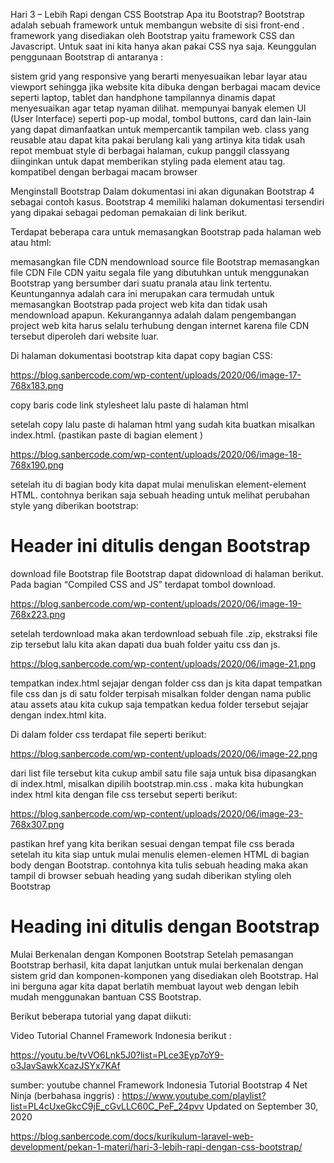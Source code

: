 Hari 3 – Lebih Rapi dengan CSS Bootstrap
Apa itu Bootstrap?
‌Bootstrap adalah sebuah framework untuk membangun website di sisi front-end . framework yang disediakan oleh Bootstrap yaitu framework CSS dan Javascript. Untuk saat ini kita hanya akan pakai CSS nya saja. Keunggulan penggunaan Bootstrap di antaranya :

sistem grid yang responsive yang berarti menyesuaikan lebar layar atau viewport sehingga jika website kita dibuka dengan berbagai macam device seperti laptop, tablet dan handphone tampilannya dinamis dapat menyesuaikan agar tetap nyaman dilihat.
mempunyai banyak elemen UI (User Interface) seperti pop-up modal, tombol buttons, card dan lain-lain yang dapat dimanfaatkan untuk mempercantik tampilan web.
class yang reusable atau dapat kita pakai berulang kali yang artinya kita tidak usah repot membuat style di berbagai halaman, cukup panggil classyang diinginkan untuk dapat memberikan styling pada element atau tag.
kompatibel dengan berbagai macam browser
‌

Menginstall Bootstrap
Dalam dokumentasi ini akan digunakan Bootstrap 4 sebagai contoh kasus. Bootstrap 4 memiliki halaman dokumentasi tersendiri yang dipakai sebagai pedoman pemakaian di link berikut.

Terdapat beberapa cara untuk memasangkan Bootstrap pada halaman web atau html:

memasangkan file CDN
mendownload source file Bootstrap
memasangkan file CDN
File CDN yaitu  segala file yang dibutuhkan untuk menggunakan Bootstrap yang bersumber dari suatu pranala atau link tertentu. Keuntungannya adalah cara ini merupakan cara termudah untuk memasangkan Bootstrap pada project web kita dan tidak usah mendownload apapun. Kekurangannya adalah dalam pengembangan project web kita harus selalu terhubung dengan internet karena file CDN tersebut diperoleh dari website luar.

Di halaman dokumentasi bootstrap kita dapat copy bagian CSS:

https://blog.sanbercode.com/wp-content/uploads/2020/06/image-17-768x183.png

copy baris code link stylesheet lalu paste di halaman html

setelah copy lalu paste di halaman html yang sudah kita buatkan misalkan index.html. (pastikan paste di bagian element <head>)

https://blog.sanbercode.com/wp-content/uploads/2020/06/image-18-768x190.png

setelah itu di bagian body kita dapat mulai menuliskan element-element HTML. contohnya berikan saja sebuah heading untuk melihat perubahan style yang diberikan bootstrap:

<h1>Header ini ditulis dengan Bootstrap</h1>
download file Bootstrap
file Bootstrap dapat didownload di halaman berikut. Pada bagian “Compiled CSS and JS” terdapat tombol download.

https://blog.sanbercode.com/wp-content/uploads/2020/06/image-19-768x223.png

setelah terdownload maka akan terdownload sebuah file .zip, ekstraksi file zip tersebut lalu kita akan dapati dua buah folder yaitu css dan js.

https://blog.sanbercode.com/wp-content/uploads/2020/06/image-21.png

tempatkan index.html sejajar dengan folder css dan js
kita dapat tempatkan file css dan js di satu folder terpisah misalkan folder dengan nama public atau assets atau kita cukup saja tempatkan kedua folder tersebut sejajar dengan index.html kita.

Di dalam folder css terdapat file seperti berikut:

https://blog.sanbercode.com/wp-content/uploads/2020/06/image-22.png

dari list file tersebut kita cukup ambil satu file saja untuk bisa dipasangkan di index.html, misalkan dipilih bootstrap.min.css . maka kita hubungkan index html kita dengan file css tersebut seperti berikut:

https://blog.sanbercode.com/wp-content/uploads/2020/06/image-23-768x307.png

pastikan href yang kita berikan sesuai dengan tempat file css berada
setelah itu kita siap untuk mulai menulis elemen-elemen HTML di bagian body dengan Bootstrap. contohnya kita tulis sebuah heading maka akan tampil di browser sebuah heading yang sudah diberikan styling oleh Bootstrap

<h1>Heading ini ditulis dengan Bootstrap</h1>
Mulai Berkenalan dengan Komponen Bootstrap
Setelah pemasangan Bootstrap berhasil, kita dapat lanjutkan untuk mulai berkenalan dengan sistem grid dan komponen-komponen yang disediakan oleh Bootstrap. Hal ini berguna agar kita dapat berlatih membuat layout web dengan lebih mudah menggunakan bantuan CSS Bootstrap.

Berikut beberapa tutorial yang dapat diikuti:

Video Tutorial Channel Framework Indonesia berikut : 

https://youtu.be/tvVO6Lnk5J0?list=PLce3Eyp7oY9-o3JavSawkXcazJSYx7KAf

sumber: youtube channel Framework Indonesia
Tutorial Bootstrap 4 Net Ninja (berbahasa inggris) : https://www.youtube.com/playlist?list=PL4cUxeGkcC9jE_cGvLLC60C_PeF_24pvv
Updated on September 30, 2020

https://blog.sanbercode.com/docs/kurikulum-laravel-web-development/pekan-1-materi/hari-3-lebih-rapi-dengan-css-bootstrap/